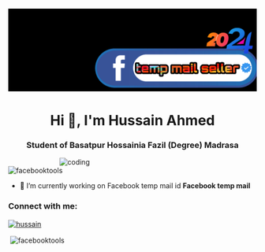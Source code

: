 ![logo](https://github.com/facebooktools/facebooktools/blob/main/PicsArt_06-28-07.32.28.jpg)
<h1 align="center">Hi 👋, I'm Hussain Ahmed</h1>
<h3 align="center">Student of Basatpur Hossainia Fazil (Degree) Madrasa</h3>
<img align="right" alt="coding" width="400" src="https://user-images.githubusercontent.com/55389276/140866485-8fb1c876-9a8f-4d6a-98dc-08c4981eaf70.gif">

<p align="left"> <img src="https://komarev.com/ghpvc/?username=facebooktools&label=Profile%20views&color=0e75b6&style=flat" alt="facebooktools" /> </p>

- 🔭 I’m currently working on Facebook temp mail id **Facebook temp mail**

<h3 align="left">Connect with me:</h3>
<p align="left">
<a href="https://fb.com/hussain" target="blank"><img align="center" src="https://raw.githubusercontent.com/rahuldkjain/github-profile-readme-generator/master/src/images/icons/Social/facebook.svg" alt="hussain" height="30" width="40" /></a>
</p>

<p>&nbsp;<img align="center" src="https://github-readme-stats.vercel.app/api?username=facebooktools&show_icons=true&locale=en" alt="facebooktools" /></p>
